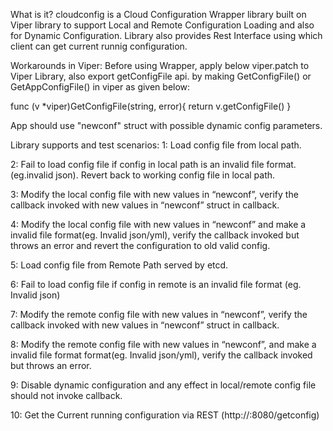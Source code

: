 What is it?
cloudconfig is a Cloud Configuration Wrapper library built on Viper library to support Local and Remote Configuration Loading and also for Dynamic Configuration.
Library also provides Rest Interface using which client can get current runnig configuration.

Workarounds in Viper:
Before using Wrapper, apply below viper.patch to Viper Library, also export getConfigFile api. by making GetConfigFile() or GetAppConfigFile() in viper as given below:

func (v *viper)GetConfigFile(string, error){
        return v.getConfigFile()
}

App should use "newconf" struct with possible dynamic config parameters. 

Library supports and test scenarios:
1: Load config file from local path.

2: Fail to load config file if config in local path is an invalid file format.(eg.invalid json). Revert back to working config file in local path.

3: Modify the local config file with new values in “newconf”, verify the callback invoked with new values in “newconf” struct in callback.

4: Modify the local config file with new values in “newconf” and make a invalid file format(eg. Invalid json/yml), 
        verify the callback invoked but throws an error and revert the configuration to old valid config.

5: Load config file from Remote Path served by etcd.

6: Fail to load config file if config in remote is an invalid file format (eg. Invalid json)

7: Modify the remote config file with new values in “newconf”, verify the callback invoked with new values in “newconf” struct in callback.

8: Modify the remote config file with new values in “newconf”, and make a invalid file format format(eg. Invalid json/yml), 
        verify the callback invoked but throws an error.

9: Disable dynamic configuration and any effect in local/remote config file should not invoke callback.

10: Get the Current running configuration via REST (http://<ip>:8080/getconfig)
